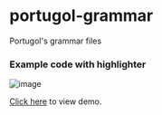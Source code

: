 # portugol-grammar
Portugol's grammar files

### Example code with highlighter
![image](https://user-images.githubusercontent.com/62726888/160021596-e6417a4f-5ccb-47bc-a73d-5fce09cc0b42.png)



[Click here](https://github-lightshow.herokuapp.com/?utf8=✓&scope=from-url&grammar_format=auto&grammar_url=https%3A%2F%2Fraw.githubusercontent.com%2Fluisgbr1el%2Fportugol-grammar%2Fmain%2Fgrammars%2Fportugol.json&grammar_text=&code_source=from-url&code_url=https%3A%2F%2Fraw.githubusercontent.com%2Fluisgbr1el%2Fportugol-grammar%2Fmain%2Fsamples%2Ffaixa_etaria.por&code=) to view demo.
